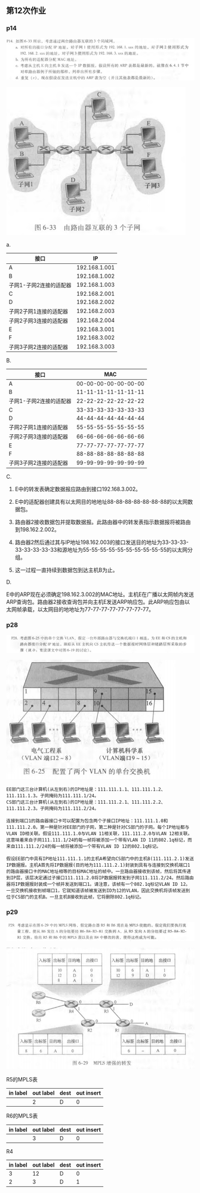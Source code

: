 ## 第12次作业



### p14

![](p14.png)

![](6-33.png)

a.

| 接口                    | IP            |
| ----------------------- | ------------- |
| A                       | 192.168.1.001 |
| B                       | 192.168.1.002 |
| 子网1-子网2连接的适配器 | 192.168.1.003 |
| C                       | 192.168.2.001 |
| D                       | 192.168.2.002 |
| 子网2子网1连接的适配器  | 192.168.2.003 |
| 子网2子网3连接的适配器  | 192.168.2.004 |
| E                       | 192.168.3.001 |
| F                       | 192.168.3.002 |
| 子网3子网2连接的适配器  | 192.168.3.003 |

B.

| 接口                    | MAC                  |
| ----------------------- | -------------------- |
| A                       | 00-00-00-00-00-00-00 |
| B                       | 11-11-11-11-11-11-11 |
| 子网1-子网2连接的适配器 | 22-22-22-22-22-22-22 |
| C                       | 33-33-33-33-33-33-33 |
| D                       | 44-44-44-44-44-44-44 |
| 子网2子网1连接的适配器  | 55-55-55-55-55-55-55 |
| 子网2子网3连接的适配器  | 66-66-66-66-66-66-66 |
| E                       | 77-77-77-77-77-77-77 |
| F                       | 88-88-88-88-88-88-88 |
| 子网3子网2连接的适配器  | 99-99-99-99-99-99-99 |

C.

1. E中的转发表确定数据报应路由到接口192.168.3.002。

2. E中的适配器创建具有以太网目的地地址88-88-88-88-88-88-88的以太网数据包。

3. 路由器2接收数据包并提取数据报。此路由器中的转发表指示数据报将被路由到198.162.2.002。

4. 路由器2然后通过其与IP地址198.162.003的接口发送目的地址为33-33-33-33-33-33-33-33和源地址为55-55-55-55-55-55-55-55-55-55的以太网分组。

5. 这一过程一直持续到数据包到达主机B为止。

D.

E中的ARP现在必须确定198.162.3.002的MAC地址。主机E在广播以太网帧内发送ARP查询包。路由器2接收查询包并向主机E发送ARP响应包。此ARP响应包由以太网帧承载，以太网目的地地址为77-77-77-77-77-77-77-77。





### p28

![](p28.png)

![](6-25.png)

```
EE部门这三台计算机(从左到右)的IP地址是：111.111.1.1、111.111.1.2、111.111.1.3。子网掩码为111.111.1/24。
CS部门这三台计算机(从左到右)的IP地址是：111.111.2.1、111.111.2.2、111.111.2.3。子网掩码为111.111.2/24。

连接到端口1的路由器接口卡可以配置为包含两个子接口IP地址：111.111.1.0和111.111.2.0。第一种是针对EE部门的子网，第二种是针对CS部门的子网。每个IP地址都与VLAN ID相关联。假设111.111.1.0与VLAN 11相关联，111.111.2.0与VLAN 12相关联。这意味着来自子网111.111.1/24的每一帧将被添加一个带有VLAN ID 11的802.1q标记，而来自111.111.2/24的每一帧将被添加一个带有VLAN ID 12的802.1q标记。

假设EE部门中具有IP地址111.111.1.1的主机A希望向CS部门中的主机B(111.111.2.1)发送IP数据报。主机A首先将IP数据报(目的地为111.111.2.1)封装到具有与连接到交换机端口1的路由器接口卡的MAC地址相等的目标MAC地址的帧中。一旦路由器接收到该帧，然后将其传递到IP层，该层决定通过子接口111.111.2.0将IP数据报转发到子网111.111.2/24。然后路由器将IP数据报封装成一个帧并发送到端口1。请注意，该帧有一个802.1q标记VLAN ID 12。一旦交换机接收到帧端口1，它就知道该帧被发送到ID为12的VLAN，因此交换机将该帧发送到位于CS部门的主机B。一旦主机B接收到此帧，它将删除802.1q标记。
```



### p29

![](p29.png)

![](6-29.png)

R5的MPLS表

| in label | out label | dest | out insert |
| -------- | --------- | ---- | ---------- |
|          | 2         | D    | 0          |

R6的MPLS表

| in label | out label | dest | out insert |
| -------- | --------- | ---- | ---------- |
|          | 3         | D    | 0          |

R4

| in label | out label | dest | out insert |
| -------- | --------- | ---- | ---------- |
| 3        | 12        | D    | 0          |
| 2        | 3         | D    | 1          |